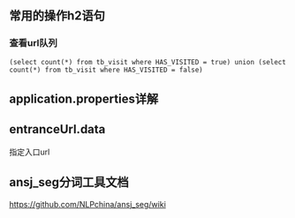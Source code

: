 ## 常用的操作h2语句

### 查看url队列
```
(select count(*) from tb_visit where HAS_VISITED = true) union (select count(*) from tb_visit where HAS_VISITED = false)
```

## application.properties详解

## entranceUrl.data
指定入口url

## ansj_seg分词工具文档
https://github.com/NLPchina/ansj_seg/wiki